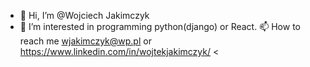 - 👋 Hi, I’m @Wojciech Jakimczyk
- 👀 I’m interested in programming python(django) or React.
📫 How to reach me wjakimczyk@wp.pl or https://www.linkedin.com/in/wojtekjakimczyk/
<
